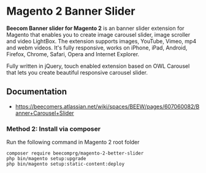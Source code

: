 # Magento 2 Banner Slider

**Beecom Banner slider for Magento 2** is an banner slider extension for Magento that enables you to create image carousel slider, image scroller and video LightBox. The extension supports images, YouTube, Vimeo, mp4 and webm videos. It's fully responsive, works on iPhone, iPad, Android, Firefox, Chrome, Safari, Opera and Internet Explorer.

Fully written in jQuery, touch enabled extension based on OWL Carousel that lets you create beautiful responsive carousel slider.

## Documentation

- https://beecomers.atlassian.net/wiki/spaces/BEEW/pages/607060082/Banner+Carousel+Slider

### Method 2: Install via composer

Run the following command in Magento 2 root folder

```
composer require beecomprg/magento-2-better-slider
php bin/magento setup:upgrade
php bin/magento setup:static-content:deploy
```
